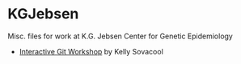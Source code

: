 # KGJebsen
Misc. files for work at K.G. Jebsen Center for Genetic Epidemiology

* [Interactive Git Workshop](git_workshop.md) by Kelly Sovacool

